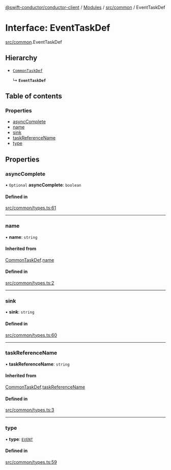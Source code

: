 [@swift-conductor/conductor-client](../README.md) / [Modules](../modules.md) / [src/common](../modules/src_common.md) / EventTaskDef

# Interface: EventTaskDef

[src/common](../modules/src_common.md).EventTaskDef

## Hierarchy

- [`CommonTaskDef`](src_common.CommonTaskDef.md)

  ↳ **`EventTaskDef`**

## Table of contents

### Properties

- [asyncComplete](src_common.EventTaskDef.md#asynccomplete)
- [name](src_common.EventTaskDef.md#name)
- [sink](src_common.EventTaskDef.md#sink)
- [taskReferenceName](src_common.EventTaskDef.md#taskreferencename)
- [type](src_common.EventTaskDef.md#type)

## Properties

### asyncComplete

• `Optional` **asyncComplete**: `boolean`

#### Defined in

[src/common/types.ts:61](https://github.com/swift-conductor/conductor-client-typescript/blob/d61717b/src/common/types.ts#L61)

___

### name

• **name**: `string`

#### Inherited from

[CommonTaskDef](src_common.CommonTaskDef.md).[name](src_common.CommonTaskDef.md#name)

#### Defined in

[src/common/types.ts:2](https://github.com/swift-conductor/conductor-client-typescript/blob/d61717b/src/common/types.ts#L2)

___

### sink

• **sink**: `string`

#### Defined in

[src/common/types.ts:60](https://github.com/swift-conductor/conductor-client-typescript/blob/d61717b/src/common/types.ts#L60)

___

### taskReferenceName

• **taskReferenceName**: `string`

#### Inherited from

[CommonTaskDef](src_common.CommonTaskDef.md).[taskReferenceName](src_common.CommonTaskDef.md#taskreferencename)

#### Defined in

[src/common/types.ts:3](https://github.com/swift-conductor/conductor-client-typescript/blob/d61717b/src/common/types.ts#L3)

___

### type

• **type**: [`EVENT`](../enums/src_common.TaskType.md#event)

#### Defined in

[src/common/types.ts:59](https://github.com/swift-conductor/conductor-client-typescript/blob/d61717b/src/common/types.ts#L59)
